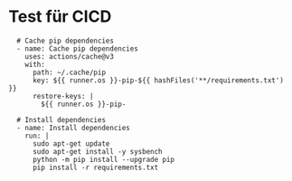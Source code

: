 # Test für CICD 

      # Cache pip dependencies
      - name: Cache pip dependencies
        uses: actions/cache@v3
        with:
          path: ~/.cache/pip
          key: ${{ runner.os }}-pip-${{ hashFiles('**/requirements.txt') }}
          restore-keys: |
            ${{ runner.os }}-pip-

      # Install dependencies
      - name: Install dependencies
        run: |
          sudo apt-get update
          sudo apt-get install -y sysbench
          python -m pip install --upgrade pip
          pip install -r requirements.txt